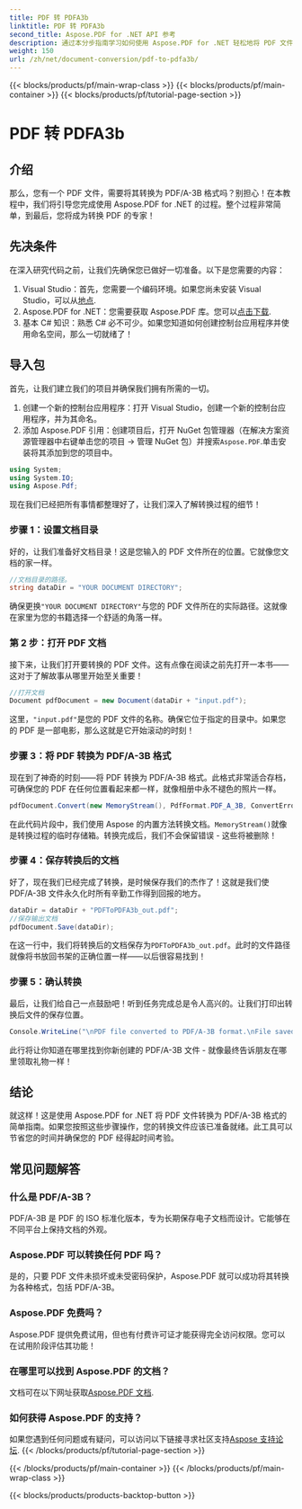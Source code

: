 ```yaml
---
title: PDF 转 PDFA3b
linktitle: PDF 转 PDFA3b
second_title: Aspose.PDF for .NET API 参考
description: 通过本分步指南学习如何使用 Aspose.PDF for .NET 轻松地将 PDF 文件转换为 PDF/A-3B 格式。
weight: 150
url: /zh/net/document-conversion/pdf-to-pdfa3b/
---
```


{{< blocks/products/pf/main-wrap-class >}}
{{< blocks/products/pf/main-container >}}
{{< blocks/products/pf/tutorial-page-section >}}

# PDF 转 PDFA3b

## 介绍

那么，您有一个 PDF 文件，需要将其转换为 PDF/A-3B 格式吗？别担心！在本教程中，我们将引导您完成使用 Aspose.PDF for .NET 的过程。整个过程非常简单，到最后，您将成为转换 PDF 的专家！

## 先决条件

在深入研究代码之前，让我们先确保您已做好一切准备。以下是您需要的内容：

1. Visual Studio：首先，您需要一个编码环境。如果您尚未安装 Visual Studio，可以从[地点](https://visualstudio.microsoft.com/).
2. Aspose.PDF for .NET：您需要获取 Aspose.PDF 库。您可以[点击下载](https://releases.aspose.com/pdf/net/).
3. 基本 C# 知识：熟悉 C# 必不可少。如果您知道如何创建控制台应用程序并使用命名空间，那么一切就绪了！

## 导入包

首先，让我们建立我们的项目并确保我们拥有所需的一切。

1. 创建一个新的控制台应用程序：打开 Visual Studio，创建一个新的控制台应用程序，并为其命名。
2. 添加 Aspose.PDF 引用：创建项目后，打开 NuGet 包管理器（在解决方案资源管理器中右键单击您的项目 -> 管理 NuGet 包）并搜索`Aspose.PDF`.单击安装将其添加到您的项目中。

```csharp
using System;
using System.IO;
using Aspose.Pdf;
```

现在我们已经把所有事情都整理好了，让我们深入了解转换过程的细节！

### 步骤 1：设置文档目录

好的，让我们准备好文档目录！这是您输入的 PDF 文件所在的位置。它就像您文档的家一样。

```csharp
//文档目录的路径。
string dataDir = "YOUR DOCUMENT DIRECTORY";
```

确保更换`"YOUR DOCUMENT DIRECTORY"`与您的 PDF 文件所在的实际路径。这就像在家里为您的书籍选择一个舒适的角落一样。 

### 第 2 步：打开 PDF 文档

接下来，让我们打开要转换的 PDF 文件。这有点像在阅读之前先打开一本书——这对于了解故事从哪里开始至关重要！

```csharp
//打开文档
Document pdfDocument = new Document(dataDir + "input.pdf");
```

这里，`"input.pdf"`是您的 PDF 文件的名称。确保它位于指定的目录中。如果您的 PDF 是一部电影，那么这就是它开始滚动的时刻！

### 步骤 3：将 PDF 转换为 PDF/A-3B 格式

现在到了神奇的时刻——将 PDF 转换为 PDF/A-3B 格式。此格式非常适合存档，可确保您的 PDF 在任何位置看起来都一样，就像相册中永不褪色的照片一样。

```csharp
pdfDocument.Convert(new MemoryStream(), PdfFormat.PDF_A_3B, ConvertErrorAction.Delete);
```

在此代码片段中，我们使用 Aspose 的内置方法转换文档。`MemoryStream()`就像是转换过程的临时存储箱。转换完成后，我们不会保留错误 - 这些将被删除！

### 步骤 4：保存转换后的文档

好了，现在我们已经完成了转换，是时候保存我们的杰作了！这就是我们使 PDF/A-3B 文件永久化时所有辛勤工作得到回报的地方。

```csharp
dataDir = dataDir + "PDFToPDFA3b_out.pdf";
//保存输出文档
pdfDocument.Save(dataDir);
```

在这一行中，我们将转换后的文档保存为`PDFToPDFA3b_out.pdf`。此时的文件路径就像将书放回书架的正确位置一样——以后很容易找到！

### 步骤 5：确认转换

最后，让我们给自己一点鼓励吧！听到任务完成总是令人高兴的。让我们打印出转换后文件的保存位置。

```csharp
Console.WriteLine("\nPDF file converted to PDF/A-3B format.\nFile saved at " + dataDir);
```

此行将让你知道在哪里找到你新创建的 PDF/A-3B 文件 - 就像最终告诉朋友在哪里领取礼物一样！

## 结论

就这样！这是使用 Aspose.PDF for .NET 将 PDF 文件转换为 PDF/A-3B 格式的简单指南。如果您按照这些步骤操作，您的转换文件应该已准备就绪。此工具可以节省您的时间并确保您的 PDF 经得起时间考验。

## 常见问题解答

### 什么是 PDF/A-3B？
PDF/A-3B 是 PDF 的 ISO 标准化版本，专为长期保存电子文档而设计。它能够在不同平台上保持文档的外观。

### Aspose.PDF 可以转换任何 PDF 吗？
是的，只要 PDF 文件未损坏或未受密码保护，Aspose.PDF 就可以成功将其转换为各种格式，包括 PDF/A-3B。

### Aspose.PDF 免费吗？
Aspose.PDF 提供免费试用，但也有付费许可证才能获得完全访问权限。您可以在试用阶段评估其功能！

### 在哪里可以找到 Aspose.PDF 的文档？
文档可在以下网址获取[Aspose.PDF 文档](https://reference.aspose.com/pdf/net/).

### 如何获得 Aspose.PDF 的支持？
如果您遇到任何问题或有疑问，可以访问以下链接寻求社区支持[Aspose 支持论坛](https://forum.aspose.com/c/pdf/10).
{{< /blocks/products/pf/tutorial-page-section >}}

{{< /blocks/products/pf/main-container >}}
{{< /blocks/products/pf/main-wrap-class >}}

{{< blocks/products/products-backtop-button >}}
